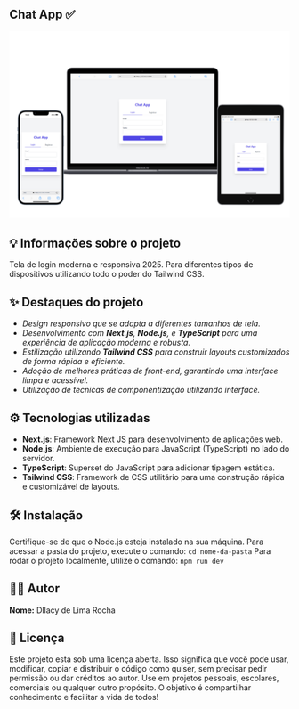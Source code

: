## **Chat App ✅**

![Descrição da image](./src/chat-app.png)

## **💡 Informações sobre o projeto**
Tela de login moderna e responsiva 2025. Para diferentes tipos de dispositivos utilizando todo o poder do Tailwind CSS.

## **✨ Destaques do projeto**
- *Design responsivo que se adapta a diferentes tamanhos de tela.*
- *Desenvolvimento com **Next.js**, **Node.js**, e **TypeScript** para uma experiência de aplicação moderna e robusta.*
- *Estilização utilizando **Tailwind CSS** para construir layouts customizados de forma rápida e eficiente.*
- *Adoção de melhores práticas de front-end, garantindo uma interface limpa e acessível.*
- *Utilização de tecnicas de componentização utilizando interface.*

## **⚙️ Tecnologias utilizadas**
- **Next.js**: Framework Next JS para desenvolvimento de aplicações web.
- **Node.js**: Ambiente de execução para JavaScript (TypeScript) no lado do servidor.
- **TypeScript**: Superset do JavaScript para adicionar tipagem estática.
- **Tailwind CSS**: Framework de CSS utilitário para uma construção rápida e customizável de layouts.

## **🛠️ Instalação**
Certifique-se de que o Node.js esteja instalado na sua máquina.
Para acessar a pasta do projeto, execute o comando:
`cd nome-da-pasta`
Para rodar o projeto localmente, utilize o comando:
`npm run dev`

## **👨‍💻 Autor**
**Nome:** Dllacy de Lima Rocha

## **📜 Licença**
Este projeto está sob uma licença aberta. Isso significa que você pode usar, modificar, copiar e distribuir o código como quiser, sem precisar pedir permissão ou dar créditos ao autor. Use em projetos pessoais, escolares, comerciais ou qualquer outro propósito. O objetivo é compartilhar conhecimento e facilitar a vida de todos!




